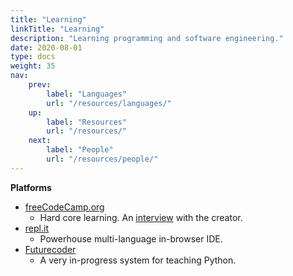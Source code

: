 ```yaml
---
title: "Learning"
linkTitle: "Learning"
description: "Learning programming and software engineering."
date: 2020-08-01
type: docs
weight: 35
nav:
    prev:
        label: "Languages"
        url: "/resources/languages/"
    up:
        label: "Resources"
        url: "/resources/"
    next:
        label: "People"
        url: "/resources/people/"
---
```


**Platforms**

* [freeCodeCamp.org](https://www.freecodecamp.org/)
    * Hard core learning.
      An [interview](https://softwareengineeringdaily.com/2019/12/20/freecodecamp-with-quincy-larson/)
      with the creator.
* [repl.it](https://repl.it/)
    * Powerhouse multi-language in-browser IDE.
* [Futurecoder](https://github.com/alexmojaki/futurecoder)
    * A very in-progress system for teaching Python.
